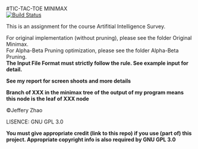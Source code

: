 #TIC-TAC-TOE MINIMAX  
[![Build Status](https://travis-ci.org/zeruniverse/AI_tic_tac_toe_minimax.svg?branch=master)](https://travis-ci.org/zeruniverse/AI_tic_tac_toe_minimax)  

This is an assignment for the course Artifitial Intelligence Survey.  
  
For original implementation (without pruning), please see the folder Original Minimax.  
For Alpha-Beta Pruning optimization, please see the folder Alpha-Beta Pruning.  
**The Input File Format must strictly follow the rule. See example input for detail.**  
  
**See my report for screen shoots and more details**

**Branch of XXX in the minimax tree of the output of my program means this node is the leaf of XXX node**  
  
&copy;Jeffery Zhao  
  
LISENCE: GNU GPL 3.0
  
**You must give appropriate credit (link to this repo) if you use (part of) this project. Appropriate copyright info is also required by GNU GPL 3.0**
